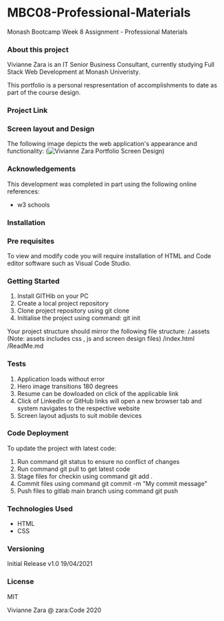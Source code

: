 # MBC08-Professional-Materials

Monash Bootcamp Week 8 Assignment - Professional Materials

### About this project

Vivianne Zara is an IT Senior Business Consultant, currently studying Full Stack Web Development at Monash Univeristy.

This portfolio is a personal respresentation of accomplishments to date as part of the course design.

### Project Link

### Screen layout and Design

The following image depicts the web application's appearance and functionality:
(![Vivianne Zara Portfolio Screen Design](https://github.com/vvnnzar/MBC08-Professional-Materials/blob/main/assets/screen%20design/screen%20design.PNG))

### Acknowledgements

This development was completed in part using the following online references:

- w3 schools

### Installation

### Pre requisites

To view and modify code you will require installation of HTML and Code editor software such as Visual Code Studio.

### Getting Started

1. Install GITHib on your PC
2. Create a local project repository
3. Clone project repository using git clone
4. Initialise the project using command: git init

Your project structure should mirror the following file structure:
/.assets (Note: assets includes css , js and screen design files)
/index.html
/ReadMe.md

### Tests

1. Application loads without error
2. Hero image transitions 180 degrees
3. Resume can be dowloaded on click of the applicable link
4. Click of LinkedIn or GitHub links will open a new browser tab and system navigates to the respective website
5. Screen layout adjusts to suit mobile devices

### Code Deployment

To update the project with latest code:

1. Run command git status to ensure no conflict of changes
2. Run command git pull to get latest code
3. Stage files for checkin using command git add .
4. Commit files using command git commit -m "My commit message"
5. Push files to gitlab main branch using command git push

### Technologies Used

- HTML
- CSS

### Versioning

Initial Release v1.0 19/04/2021

### License

MIT

Vivianne Zara @ zara:Code 2020
